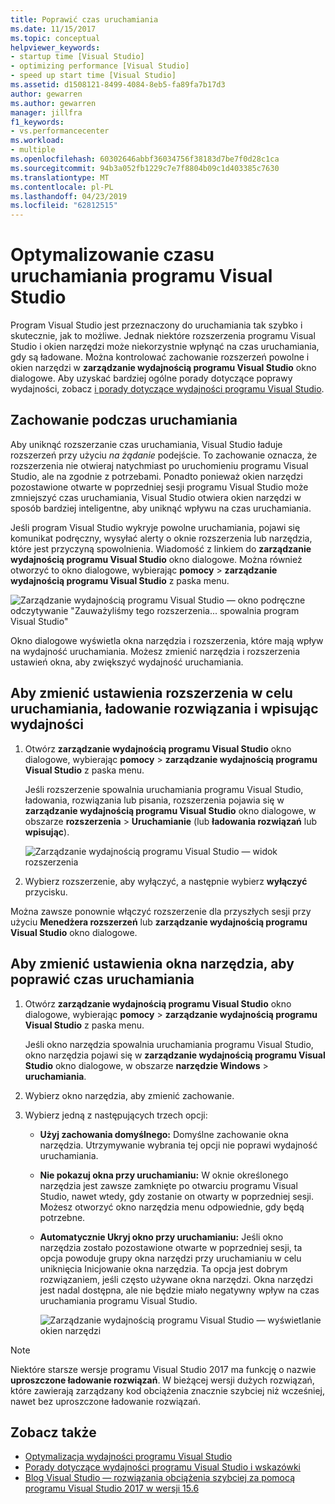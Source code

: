 ```yaml
---
title: Poprawić czas uruchamiania
ms.date: 11/15/2017
ms.topic: conceptual
helpviewer_keywords:
- startup time [Visual Studio]
- optimizing performance [Visual Studio]
- speed up start time [Visual Studio]
ms.assetid: d1508121-8499-4084-8eb5-fa89fa7b17d3
author: gewarren
ms.author: gewarren
manager: jillfra
f1_keywords:
- vs.performancecenter
ms.workload:
- multiple
ms.openlocfilehash: 60302646abbf36034756f38183d7be7f0d28c1ca
ms.sourcegitcommit: 94b3a052fb1229c7e7f8804b09c1d403385c7630
ms.translationtype: MT
ms.contentlocale: pl-PL
ms.lasthandoff: 04/23/2019
ms.locfileid: "62812515"
---
```

# <a name="optimize-visual-studio-startup-time"></a>Optymalizowanie czasu uruchamiania programu Visual Studio

Program Visual Studio jest przeznaczony do uruchamiania tak szybko i skutecznie, jak to możliwe. Jednak niektóre rozszerzenia programu Visual Studio i okien narzędzi może niekorzystnie wpłynąć na czas uruchamiania, gdy są ładowane. Można kontrolować zachowanie rozszerzeń powolne i okien narzędzi w **zarządzanie wydajnością programu Visual Studio** okno dialogowe. Aby uzyskać bardziej ogólne porady dotyczące poprawy wydajności, zobacz [i porady dotyczące wydajności programu Visual Studio](../ide/visual-studio-performance-tips-and-tricks.md).

## <a name="startup-behavior"></a>Zachowanie podczas uruchamiania

Aby uniknąć rozszerzanie czas uruchamiania, Visual Studio ładuje rozszerzeń przy użyciu _na żądanie_ podejście. To zachowanie oznacza, że rozszerzenia nie otwieraj natychmiast po uruchomieniu programu Visual Studio, ale na zgodnie z potrzebami. Ponadto ponieważ okien narzędzi pozostawione otwarte w poprzedniej sesji programu Visual Studio może zmniejszyć czas uruchamiania, Visual Studio otwiera okien narzędzi w sposób bardziej inteligentne, aby uniknąć wpływu na czas uruchamiania.

Jeśli program Visual Studio wykryje powolne uruchamiania, pojawi się komunikat podręczny, wysyłać alerty o oknie rozszerzenia lub narzędzia, które jest przyczyną spowolnienia. Wiadomość z linkiem do **zarządzanie wydajnością programu Visual Studio** okno dialogowe. Można również otworzyć to okno dialogowe, wybierając **pomocy** > **zarządzanie wydajnością programu Visual Studio** z paska menu.

![Zarządzanie wydajnością programu Visual Studio — okno podręczne odczytywanie "Zauważyliśmy tego rozszerzenia... spowalnia program Visual Studio"](../ide/media/vside_perfdialog_popup.png)

Okno dialogowe wyświetla okna narzędzia i rozszerzenia, które mają wpływ na wydajność uruchamiania. Możesz zmienić narzędzia i rozszerzenia ustawień okna, aby zwiększyć wydajność uruchamiania.

## <a name="a-nameextensions-to-change-extension-settings-to-improve-startup-solution-load-and-typing-performance"></a><a name="extensions" />Aby zmienić ustawienia rozszerzenia w celu uruchamiania, ładowanie rozwiązania i wpisując wydajności

1. Otwórz **zarządzanie wydajnością programu Visual Studio** okno dialogowe, wybierając **pomocy** > **zarządzanie wydajnością programu Visual Studio** z paska menu.

    Jeśli rozszerzenie spowalnia uruchamiania programu Visual Studio, ładowania, rozwiązania lub pisania, rozszerzenia pojawia się w **zarządzanie wydajnością programu Visual Studio** okno dialogowe, w obszarze **rozszerzenia**  >   **Uruchamianie** (lub **ładowania rozwiązań** lub **wpisując**).

    ![Zarządzanie wydajnością programu Visual Studio — widok rozszerzenia](../ide/media/vside_perfdialog_extensions.png)

2. Wybierz rozszerzenie, aby wyłączyć, a następnie wybierz **wyłączyć** przycisku.

Można zawsze ponownie włączyć rozszerzenie dla przyszłych sesji przy użyciu **Menedżera rozszerzeń** lub **zarządzanie wydajnością programu Visual Studio** okno dialogowe.

## <a name="a-nametool-windows-to-change-tool-window-settings-to-improve-startup-time"></a><a name="tool-windows" />Aby zmienić ustawienia okna narzędzia, aby poprawić czas uruchamiania

1. Otwórz **zarządzanie wydajnością programu Visual Studio** okno dialogowe, wybierając **pomocy** > **zarządzanie wydajnością programu Visual Studio** z paska menu.

    Jeśli okno narzędzia spowalnia uruchamiania programu Visual Studio, okno narzędzia pojawi się w **zarządzanie wydajnością programu Visual Studio** okno dialogowe, w obszarze **narzędzie Windows** > **uruchamiania**.

2. Wybierz okno narzędzia, aby zmienić zachowanie.

3. Wybierz jedną z następujących trzech opcji:

   - **Użyj zachowania domyślnego:** Domyślne zachowanie okna narzędzia. Utrzymywanie wybrania tej opcji nie poprawi wydajność uruchamiania.

   - **Nie pokazuj okna przy uruchamianiu:** W oknie określonego narzędzia jest zawsze zamknięte po otwarciu programu Visual Studio, nawet wtedy, gdy zostanie on otwarty w poprzedniej sesji. Możesz otworzyć okno narzędzia menu odpowiednie, gdy będą potrzebne.

   - **Automatycznie Ukryj okno przy uruchamianiu:** Jeśli okno narzędzia zostało pozostawione otwarte w poprzedniej sesji, ta opcja powoduje grupy okna narzędzi przy uruchamianiu w celu uniknięcia Inicjowanie okna narzędzia. Ta opcja jest dobrym rozwiązaniem, jeśli często używane okna narzędzi. Okna narzędzi jest nadal dostępna, ale nie będzie miało negatywny wpływ na czas uruchamiania programu Visual Studio.

     ![Zarządzanie wydajnością programu Visual Studio — wyświetlanie okien narzędzi](../ide/media/vside_perfdialog_toolwindows.png)

> [!NOTE]
> Niektóre starsze wersje programu Visual Studio 2017 ma funkcję o nazwie **uproszczone ładowanie rozwiązań**. W bieżącej wersji dużych rozwiązań, które zawierają zarządzany kod obciążenia znacznie szybciej niż wcześniej, nawet bez uproszczone ładowanie rozwiązań.

## <a name="see-also"></a>Zobacz także

- [Optymalizacja wydajności programu Visual Studio](../ide/optimize-visual-studio-performance.md)
- [Porady dotyczące wydajności programu Visual Studio i wskazówki](../ide/visual-studio-performance-tips-and-tricks.md)
- [Blog Visual Studio — rozwiązania obciążenia szybciej za pomocą programu Visual Studio 2017 w wersji 15.6](https://devblogs.microsoft.com/visualstudio/load-solutions-faster-with-visual-studio-2017-version-15-6/)